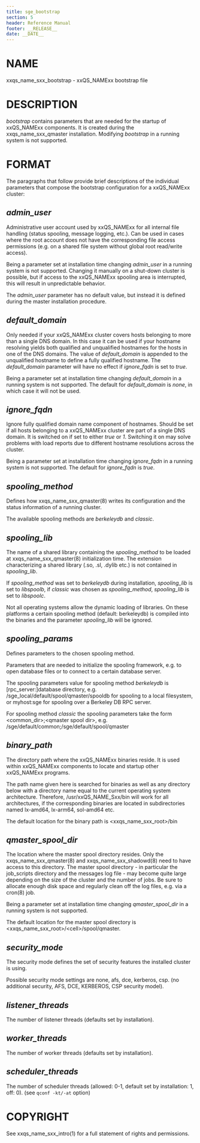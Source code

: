 ```yaml
---
title: sge_bootstrap
section: 5
header: Reference Manual
footer: __RELEASE__
date: __DATE__
---
```


# NAME

xxqs_name_sxx_bootstrap - xxQS_NAMExx bootstrap file

# DESCRIPTION

*bootstrap* contains parameters that are needed for the startup of xxQS_NAMExx components. It is created during the 
xxqs_name_sxx_qmaster installation. Modifying *bootstrap* in a running system is not supported.

# FORMAT

The paragraphs that follow provide brief descriptions of the individual parameters that compose the bootstrap 
configuration for a xxQS_NAMExx cluster:

## *admin_user*

Administrative user account used by xxQS_NAMExx for all internal file handling (status spooling, message logging, 
etc.). Can be used in cases where the root account does not have the corresponding file access permissions 
(e.g. on a shared file system without global root read/write access).

Being a parameter set at installation time changing *admin_user* in a running system is not supported. Changing it 
manually on a shut-down cluster is possible, but if access to the xxQS_NAMExx spooling area is
interrupted, this will result in unpredictable behavior.

The *admin_user* parameter has no default value, but instead it is defined during the master installation procedure.

## *default_domain*

Only needed if your xxQS_NAMExx cluster covers hosts belonging to more than a single DNS domain. In this case it can 
be used if your hostname resolving yields both qualified and unqualified hostnames for the hosts in one of the DNS 
domains. The value of *default_domain* is appended to the unqualified hostname to define a fully qualified hostname. 
The *default_domain* parameter will have no effect if *ignore_fqdn* is set to *true*.

Being a parameter set at installation time changing *default_domain* in a running system is not supported. The default 
for *default_domain* is *none*, in which case it will not be used.

## *ignore_fqdn*

Ignore fully qualified domain name component of hostnames. Should be set if all hosts belonging to a xxQS_NAMExx 
cluster are part of a single DNS domain. It is switched on if set to either *true* or *1*. Switching it on may solve 
problems with load reports due to different hostname resolutions across the cluster.

Being a parameter set at installation time changing *ignore_fqdn* in a running system is not supported. The default 
for *ignore_fqdn* is *true*.

## *spooling_method*

Defines how xxqs_name_sxx_qmaster(8) writes its configuration and the status information of a running cluster.

The available spooling methods are *berkeleydb* and *classic*.

## *spooling_lib*

The name of a shared library containing the *spooling_method* to be loaded at xxqs_name_sxx_qmaster(8) initialization 
time. The extension characterizing a shared library (.so, .sl, .dylib etc.) is not contained in *spooling_lib*.

If *spooling_method* was set to *berkeleydb* during installation, *spooling_lib* is set to *libspoolb*, if *classic* 
was chosen as *spooling_method*, *spooling_lib* is set to *libspoolc*.

Not all operating systems allow the dynamic loading of libraries. On these platforms a certain spooling method 
(default: berkeleydb) is compiled into the binaries and the parameter *spooling_lib* will be ignored.

## *spooling_params*

Defines parameters to the chosen spooling method.

Parameters that are needed to initialize the spooling framework, e.g. to open database files or to connect to a 
certain database server.

The spooling parameters value for spooling method *berkeleydb* is \[rpc_server:\]database directory, e.g.
/sge_local/default/spool/qmaster/spooldb for spooling to a local filesystem, or myhost:sge for spooling over a 
Berkeley DB RPC server.

For spooling method *classic* the spooling parameters take the form \<common_dir>;\<qmaster spool dir>, e.g.
/sge/default/common;/sge/default/spool/qmaster

## *binary_path*

The directory path where the xxQS_NAMExx binaries reside. It is used within xxQS_NAMExx components to locate and 
startup other xxQS_NAMExx programs.

The path name given here is searched for binaries as well as any directory below with a directory name equal to 
the current operating system architecture. Therefore, /usr/xxQS_NAME_Sxx/bin will work for all architectures, if the 
corresponding binaries are located in subdirectories named lx-amd64, lx-arm64, sol-amd64 etc.

The default location for the binary path is \<xxqs_name_sxx_root>/bin

## *qmaster_spool_dir*

The location where the master spool directory resides. Only the xxqs_name_sxx_qmaster(8) and xxqs_name_sxx_shadowd(8) 
need to have access to this directory. The master spool directory - in particular the job_scripts directory and the 
messages log file - may become quite large depending on the size of the cluster and the number of jobs. Be sure to
allocate enough disk space and regularly clean off the log files, e.g. via a cron(8) job.

Being a parameter set at installation time changing *qmaster_spool_dir* in a running system is not supported.

The default location for the master spool directory is \<xxqs_name_sxx_root>/\<cell>/spool/qmaster.

## *security_mode*

The security mode defines the set of security features the installed cluster is using.

Possible security mode settings are none, afs, dce, kerberos, csp. (no additional security, AFS, DCE, KERBEROS, 
CSP security model).

## *listener_threads*

The number of listener threads (defaults set by installation).

## *worker_threads*

The number of worker threads (defaults set by installation).

## *scheduler_threads*

The number of scheduler threads (allowed: 0-1, default set by installation: 1, off: 0). (see `qconf -kt/-at` option)

# COPYRIGHT

See xxqs_name_sxx_intro(1) for a full statement of rights and permissions.
